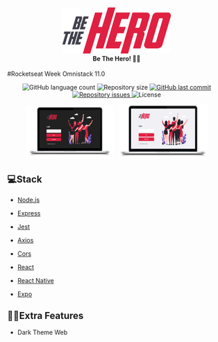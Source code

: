 <h4 align="center">
<img src="./frontend/src/assets/logo.svg" width="250px" /><br>
 <b>Be The Hero!</b> 🦸‍♂️
</h4>
<p>#Rocketseat Week Omnistack 11.0</p>

<p align="center">
  <img alt="GitHub language count" src="https://img.shields.io/github/languages/count/RAJ66/BeTheHero">

  <img alt="Repository size" src="https://img.shields.io/github/repo-size/RAJ66/BeTheHero">
  
  <a href="https://github.com/RAJ66/BeTheHero/commits/master">
    <img alt="GitHub last commit" src="https://img.shields.io/github/last-commit/RAJ66/BeTheHero">
  </a>

  <a href="https://github.com/RAJ66/BeTheHero/issues">
    <img alt="Repository issues" src="https://img.shields.io/github/issues/RAJ66/BeTheHero">
  </a>

  <img alt="License" src="https://img.shields.io/badge/license-MIT-brightgreen">
</p>

<div align="center">
<img alt="dark" src="./img/dark.png" style="width: 40%;">
<img alt="light" src="./img/light.png" style="width: 40%;margin-left:10px;">
</div>

## 💻Stack

- [Node.js](https://nodejs.org/en/)
- [Express](https://expressjs.com/)
- [Jest](https://jestjs.io/)
- [Axios](https://www.npmjs.com/package/axios)
- [Cors](https://www.npmjs.com/package/cors)

- [React](https://reactjs.org)
- [React Native](https://facebook.github.io/react-native/)
- [Expo](https://expo.io/)

## 🦸‍♂️Extra Features

- Dark Theme Web
